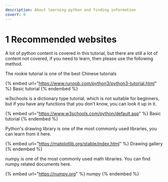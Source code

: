 ```yaml
---
description: About learning python and finding information
coverY: 0
---
```


# 1 Recommended websites

A lot of python content is covered in this tutorial, but there are still a lot of content not covered, if you need to learn, then please use the following method.



The rookie tutorial is one of the best Chinese tutorials

{% embed url="https://www.runoob.com/python3/python3-tutorial.html" %}
Basic tutorial
{% endembed %}

w3schools is a dictionary type tutorial, which is not suitable for beginners, but if you have any functions that you don’t know, you can look it up in it.

{% embed url="https://www.w3schools.com/python/default.asp" %}
Basic tutorial
{% endembed %}

Python's drawing library is one of the most commonly used libraries, you can learn from it here.

{% embed url="https://matplotlib.org/stable/index.html" %}
Drawing gallery
{% endembed %}

numpy is one of the most commonly used math libraries. You can find numpy related documents here.

{% embed url="https://numpy.org" %}
numpy
{% endembed %}









